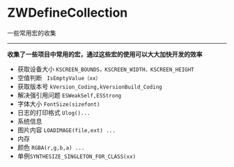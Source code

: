# ZWDefineCollection
一些常用宏的收集
***
**收集了一些项目中常用的宏，通过这些宏的使用可以大大加快开发的效率**

* 获取设备大小 `KSCREEN_BOUNDS，KSCREEN_WIDTH，KSCREEN_HEIGHT`
* 空值判断  ` IsEmptyValue（xx）`
* 获取版本号 `kVersion_Coding,kVersionBuild_Coding`
* 解决强引用问题 `ESWeakSelf,ESStrong`
* 字体大小 `FontSize(sizefont) `
* 日志的打印格式 `Ulog()...`
* 系统信息
* 图片内容 `LOADIMAGE(file,ext) ...`
* 内存
* 颜色 `RGBA(r,g,b,a) ...`
* 单例`SYNTHESIZE_SINGLETON_FOR_CLASS(xx)`
